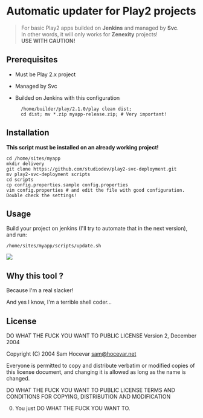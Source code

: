 # Automatic updater for Play2 projects

> For basic Play2 apps builded on **Jenkins** and managed by **Svc**. <br />
> In other words, it will only works for **Zenexity** projects! <br />
> **USE WITH CAUTION!**

## Prerequisites
* Must be Play 2.x project
* Managed by Svc
* Builded on Jenkins with this configuration

        /home/builder/play/2.1.0/play clean dist;
        cd dist; mv *.zip myapp-release.zip; # Very important!

## Installation

**This script must be installed on an already working project!**

    cd /home/sites/myapp
    mkdir delivery
    git clone https://github.com/studiodev/play2-svc-deployment.git
    mv play2-svc-deployment scripts
    cd scripts
    cp config.properties.sample config.properties
    vim config.properties # and edit the file with good configuration. Double check the settings!

## Usage

Build your project on jenkins (I'll try to automate that in the next version), and run:

    /home/sites/myapp/scripts/update.sh

<img src="http://img15.hostingpics.net/pics/115803Capturedcran20130514225815.png" />

## Why this tool ?

Because I'm a real slacker!

And yes I know, I'm a terrible shell coder...

## License

DO WHAT THE FUCK YOU WANT TO PUBLIC LICENSE
Version 2, December 2004
 
Copyright (C) 2004 Sam Hocevar <sam@hocevar.net>
 
Everyone is permitted to copy and distribute verbatim or modified
copies of this license document, and changing it is allowed as long
as the name is changed.
 
DO WHAT THE FUCK YOU WANT TO PUBLIC LICENSE
TERMS AND CONDITIONS FOR COPYING, DISTRIBUTION AND MODIFICATION
 
0. You just DO WHAT THE FUCK YOU WANT TO.
